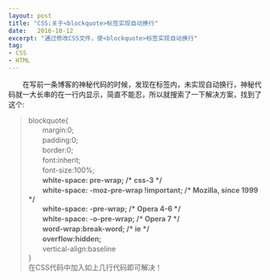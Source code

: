 ```yaml
---
layout: post
title: "CSS:关于<blockquote>标签实现自动换行"
date:   2016-10-12
excerpt: "通过修改CSS文件，使<blockquote>标签实现自动换行"
tag:
- CSS
- HTML
---
```

<p>　　在写前一条博客的神秘代码的时候，发现在<blockquote\>标签内，未实现自动换行，神秘代码就一大长串的在一行内显示，简直不能忍，所以就搜索了一下解决方案，找到了这个:</p>
<blockquote>
<p>blockquote{<br>  　　margin:0;<br>  　　padding:0;<br>  　　border:0;<br>  　　font:inherit;<br>  　　font-size:100%;<br>  　　<strong>white-space: pre-wrap;      /* css-3 */</strong><br>  　　<strong>white-space: -moz-pre-wrap !important;  /* Mozilla, since 1999 */</strong><br>  　　<strong>white-space: -pre-wrap;      /* Opera 4-6 */</strong><br>  　　<strong>white-space: -o-pre-wrap;    /* Opera 7 */</strong><br>  　　<strong>word-wrap:break-word;    /* ie */</strong><br>  　　<strong>overflow:hidden;</strong><br>  　　vertical-align:baseline<br>}<br>在CSS代码中加入如上几行代码即可解决！</p>
</blockquote>
